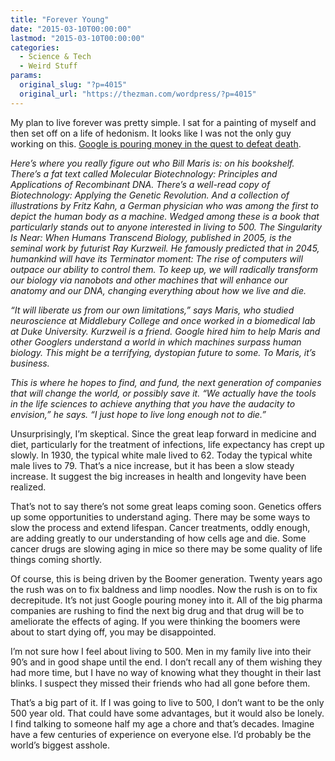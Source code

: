 ```yaml
---
title: "Forever Young"
date: "2015-03-10T00:00:00"
lastmod: "2015-03-10T00:00:00"
categories:
  - Science & Tech
  - Weird Stuff
params:
  original_slug: "?p=4015"
  original_url: "https://thezman.com/wordpress/?p=4015"
---
```


My plan to live forever was pretty simple. I sat for a painting of
myself and then set off on a life of hedonism. It looks like I was not
the only guy working on this. <a
href="http://www.bloomberg.com/news/articles/2015-03-09/google-ventures-bill-maris-investing-in-idea-of-living-to-500"
rel="noopener" target="_blank">Google is pouring money in the quest to
defeat death</a>.

*Here’s where you really figure out who Bill Maris is: on his bookshelf.
There’s a fat text called Molecular Biotechnology: Principles and
Applications of Recombinant DNA. There’s a well-read copy of
Biotechnology: Applying the Genetic Revolution. And a collection of
illustrations by Fritz Kahn, a German physician who was among the first
to depict the human body as a machine. Wedged among these is a book that
particularly stands out to anyone interested in living to 500. The
Singularity Is Near: When Humans Transcend Biology, published in 2005,
is the seminal work by futurist Ray Kurzweil. He famously predicted that
in 2045, humankind will have its Terminator moment: The rise of
computers will outpace our ability to control them. To keep up, we will
radically transform our biology via nanobots and other machines that
will enhance our anatomy and our DNA, changing everything about how we
live and die.*

*“It will liberate us from our own limitations,” says Maris, who studied
neuroscience at Middlebury College and once worked in a biomedical lab
at Duke University. Kurzweil is a friend. Google hired him to help Maris
and other Googlers understand a world in which machines surpass human
biology. This might be a terrifying, dystopian future to some. To Maris,
it’s business.*

*This is where he hopes to find, and fund, the next generation of
companies that will change the world, or possibly save it. “We actually
have the tools in the life sciences to achieve anything that you have
the audacity to envision,” he says. “I just hope to live long enough not
to die.”*

Unsurprisingly, I’m skeptical. Since the great leap forward in medicine
and diet, particularly for the treatment of infections, life expectancy
has crept up slowly. In 1930, the typical white male lived to 62. Today
the typical white male lives to 79. That’s a nice increase, but it has
been a slow steady increase. It suggest the big increases in health and
longevity have been realized.

That’s not to say there’s not some great leaps coming soon. Genetics
offers up some opportunities to understand aging. There may be some ways
to slow the process and extend lifespan. Cancer treatments, oddly
enough, are adding greatly to our understanding of how cells age and
die. Some cancer drugs are slowing aging in mice so there may be some
quality of life things coming shortly.

Of course, this is being driven by the Boomer generation. Twenty years
ago the rush was on to fix baldness and limp noodles. Now the rush is on
to fix decrepitude. It’s not just Google pouring money into it. All of
the big pharma companies are rushing to find the next big drug and that
drug will be to ameliorate the effects of aging. If you were thinking
the boomers were about to start dying off, you may be disappointed.

I’m not sure how I feel about living to 500. Men in my family live into
their 90’s and in good shape until the end. I don’t recall any of them
wishing they had more time, but I have no way of knowing what they
thought in their last blinks. I suspect they missed their friends who
had all gone before them.

That’s a big part of it. If I was going to live to 500, I don’t want to
be the only 500 year old. That could have some advantages, but it would
also be lonely. I find talking to someone half my age a chore and that’s
decades. Imagine have a few centuries of experience on everyone else.
I’d probably be the world’s biggest asshole.
